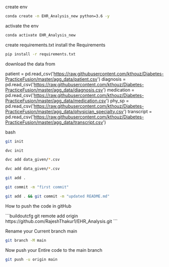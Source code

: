 create env
```bash
conda create -n EHR_Analysis_new python=3.6 -y
```
activate the env
```bash
conda activate EHR_Analysis_new
```
create requirements.txt
install the Requirements
```bash
pip install -r requirements.txt
```
download the data from 

patient = pd.read_csv('https://raw.githubusercontent.com/kthouz/Diabetes-PracticeFusion/master/agg_data/patient.csv')
diagnosis = pd.read_csv('https://raw.githubusercontent.com/kthouz/Diabetes-PracticeFusion/master/agg_data/diagnosis.csv')
medication = pd.read_csv('https://raw.githubusercontent.com/kthouz/Diabetes-PracticeFusion/master/agg_data/medication.csv')
phy_sp = pd.read_csv('https://raw.githubusercontent.com/kthouz/Diabetes-PracticeFusion/master/agg_data/physician_specialty.csv')
transcript = pd.read_csv('https://raw.githubusercontent.com/kthouz/Diabetes-PracticeFusion/master/agg_data/transcript.csv')

bash

```bash
git init
```
```bash
dvc init
```

```bash
dvc add data_given/*.csv
```
```bash
dvc add data_given/*.csv
```
```bash
git add .
```
```bash
git commit -m "first commit"
```
```bash
git add . && git commit -m "updated README.md"
```
<p> How to push the code in gitHub</p>
```buildoutcfg
git remote add origin https://github.com/RajeshThakur1/EHR_Analysis.git
```
<p> Rename your Current branch main</p>

```bash
git branch -M main
```
<p> Now push your Entire code to the main branch</p>

```bash
git push -u origin main
```

